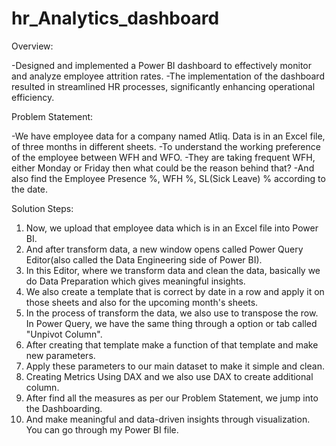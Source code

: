 # hr_Analytics_dashboard

Overview: 

-Designed and implemented a Power BI dashboard to effectively monitor and analyze employee attrition rates. 
-The implementation of the dashboard resulted in streamlined HR processes, significantly enhancing operational efficiency.

Problem Statement:

-We have employee data for a company named Atliq. Data is in an Excel file, of three months in different sheets.
-To understand the working preference of the employee between WFH and WFO.
-They are taking frequent WFH, either Monday or Friday then what could be the reason behind that?
-And also find the Employee Presence %, WFH %, SL(Sick Leave) % according to the date.

Solution Steps:

1. Now, we upload that employee data which is in an Excel file into Power BI.
2. And after transform data, a new window opens called Power Query Editor(also called the Data Engineering side of Power BI).
3. In this Editor, where we transform data and clean the data, basically we do Data Preparation which gives meaningful insights.
4. We also create a template that is correct by date in a row and apply it on those sheets and also for the upcoming month's sheets.
5. In the process of transform the data, we also use to transpose the row. In Power Query, we have the same thing through a option or tab called "Unpivot Column".
6. After creating that template make a function of that template and make new parameters.
7. Apply these parameters to our main dataset to make it simple and clean.
8. Creating Metrics Using DAX and we also use DAX to create additional column.
9. After find all the measures as per our Problem Statement, we jump into the Dashboarding.
10. And make meaningful and data-driven insights through visualization. You can go through my Power BI file.


